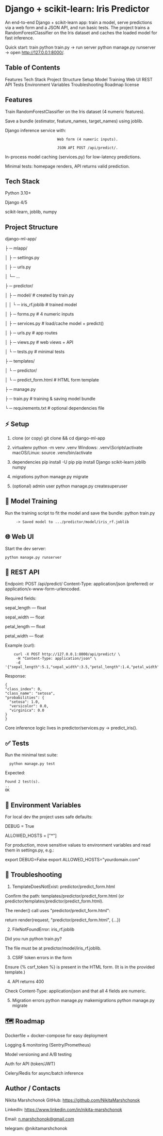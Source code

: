 #  Django + scikit-learn: Iris Predictor



An end-to-end Django + scikit-learn app: train a model, serve predictions via a web form and a JSON API, and run basic tests.
The project trains a RandomForestClassifier on the Iris dataset and caches the loaded model for fast inference.


Quick start: train python train.py → run server python manage.py runserver → open http://127.0.0.1:8000/.




##  Table of Contents

Features
Tech Stack
Project Structure
Setup
Model Training
Web UI
REST API
Tests
Environment Variables
Troubleshooting
Roadmap
license


##  Features
  
  Train RandomForestClassifier on the Iris dataset (4 numeric features).
  
  Save a bundle (estimator, feature_names, target_names) using joblib.
  
  Django inference service with:
                            
                            Web form (4 numeric inputs).
                            
                            JSON API POST /api/predict/.
  
  In-process model caching (services.py) for low-latency predictions.
  
  Minimal tests: homepage renders, API returns valid prediction.


##  Tech Stack

Python 3.10+

Django 4/5

scikit-learn, joblib, numpy



##  Project Structure

django-ml-app/

├ ─ mlapp/

│  ├ ─ settings.py

│  ├ ─ urls.py

│  └─ ...

├ ─ predictor/

│  ├ ─ model/                # created by train.py

│  │  └ ─ iris_rf.joblib     # trained model

│  ├ ─ forms.py              # 4 numeric inputs

│  ├ ─ services.py           # load/cache model + predict()

│  ├ ─ urls.py               # app routes

│  ├ ─ views.py              # web views + API

│  └ ─ tests.py              # minimal tests

├ ─ templates/

│  └ ─ predictor/

│     └ ─ predict_form.html  # HTML form template

├ ─ manage.py

├ ─ train.py                 # training & saving model bundle

└ ─ requirements.txt         # optional dependencies file




## ⚡ Setup

1) clone (or copy)
git clone <this-repo> && cd django-ml-app

2) virtualenv
python -m venv .venv
Windows: .venv\Scripts\activate
macOS/Linux:
source .venv/bin/activate

3) dependencies
pip install -U pip
pip install Django scikit-learn joblib numpy

4) migrations
python manage.py migrate

5) (optional) admin user
python manage.py createsuperuser



## 🧠 Model Training

Run the training script to fit the model and save the bundle:
    python train.py
        
         -> Saved model to .../predictor/model/iris_rf.joblib


## 🌐 Web UI

Start the dev server:
    
    python manage.py runserver



## 🔗 REST API

Endpoint: POST /api/predict/
Content-Type: application/json (preferred) or application/x-www-form-urlencoded.

Required fields:

  sepal_length — float

  sepal_width — float

  petal_length — float

  petal_width — float

Example (curl):

        curl -X POST http://127.0.0.1:8000/api/predict/ \
         -H "Content-Type: application/json" \
         -d '{"sepal_length":5.1,"sepal_width":3.5,"petal_length":1.4,"petal_width":0.2}'


Response:

    {
    "class_index": 0,
    "class_name": "setosa",
    "probabilities": {
      "setosa": 1.0,
      "versicolor": 0.0,
      "virginica": 0.0
    }
    }


Core inference logic lives in predictor/services.py → predict_iris().



## ✅ Tests

Run the minimal test suite:
      
      python manage.py test

Expected:

    Found 2 test(s).
    ..
    OK


## 🔧 Environment Variables

For local dev the project uses safe defaults:

  DEBUG = True

  ALLOWED_HOSTS = ["*"]

For production, move sensitive values to environment variables and read them in settings.py, e.g.:

  export DEBUG=False
  export ALLOWED_HOSTS="yourdomain.com"


## 🧩 Troubleshooting

1) TemplateDoesNotExist: predictor/predict_form.html

Confirm the path: templates/predictor/predict_form.html (or predictor/templates/predictor/predict_form.html).

The render() call uses "predictor/predict_form.html":

  return render(request, "predictor/predict_form.html", {...})


2) FileNotFoundError: iris_rf.joblib

  Did you run python train.py?

  The file must be at predictor/model/iris_rf.joblib.


3) CSRF token errors in the form

  Ensure {% csrf_token %} is present in the HTML form. (It is in the provided template.)

4) API returns 400

  Check Content-Type: application/json and that all 4 fields are numeric.

5) Migration errors
     python manage.py makemigrations
     python manage.py migrate

## 🗺 Roadmap

 Dockerfile + docker-compose for easy deployment

 Logging & monitoring (Sentry/Prometheus)

 Model versioning and A/B testing

 Auth for API (token/JWT)

 Celery/Redis for async/batch inference


## Author / Contacts

  Nikita Marshchonok GitHub: https://github.com/NikitaMarshchonok 

  LinkedIn: https://www.linkedin.com/in/nikita-marshchonok

  Email: n.marshchonok@gmail.com

  telegram: @nikitamarshchonok
